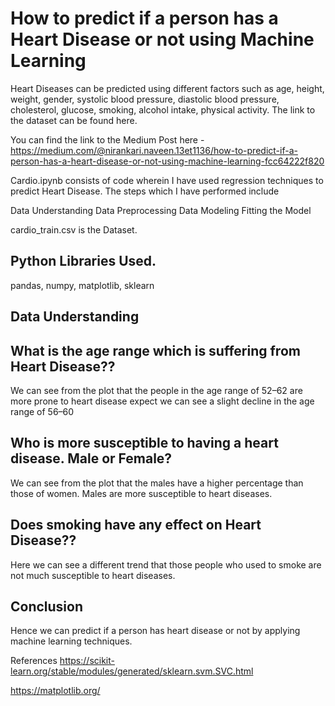 # How to predict if a person has a Heart Disease or not using Machine Learning

Heart Diseases can be predicted using different factors such as age, height, weight, gender, systolic blood pressure, diastolic blood pressure,
cholesterol, glucose, smoking, alcohol intake, physical activity. The link to the dataset can be found here.

You can find the link to the Medium Post here -
https://medium.com/@nirankari.naveen.13et1136/how-to-predict-if-a-person-has-a-heart-disease-or-not-using-machine-learning-fcc64222f820

Cardio.ipynb consists of code wherein I have used regression techniques to predict Heart Disease. The steps which I have performed include

Data Understanding
Data Preprocessing
Data Modeling
Fitting the Model

cardio_train.csv is the Dataset.

## Python Libraries Used.
pandas, numpy, matplotlib, sklearn

## Data Understanding
## What is the age range which is suffering from Heart Disease??
We can see from the plot that the people in the age range of 52–62 are more prone to heart disease expect we can see a slight decline in the age range of 56–60

## Who is more susceptible to having a heart disease. Male or Female?
We can see from the plot that the males have a higher percentage than those of women. Males are more susceptible to heart diseases.

## Does smoking have any effect on Heart Disease??
Here we can see a different trend that those people who used to smoke are not much susceptible to heart diseases.


## Conclusion
Hence we can predict if a person has heart disease or not by applying machine learning techniques.

References
https://scikit-learn.org/stable/modules/generated/sklearn.svm.SVC.html

https://matplotlib.org/
